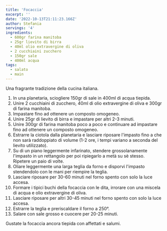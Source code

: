 ```yaml
---
title: 'Focaccia'
excerpt: ''
date: '2022-10-13T21:11:23.166Z'
author: Stefania
servings: '4'
ingredients:
  - 600gr farina manitoba
  - 25gr lievito di birra
  - 40ml olio extravergine di oliva
  - 2 cucchiaini zucchero
  - 150gr sale
  - 400ml acqua
tags:
  - salato
  - main
---
```


Una fragrante tradizione della cucina italiana.

1. In una planetaria, sciogliere 150gr di sale in 400ml di acqua tiepida.
2. Unire 2 cucchiaini di zucchero, 40ml di olio extravergine di oliva e 300gr di farina manitoba.
3. Impastare fino ad ottenere un composto omogeneo.
4. Unire 25gr di lievito di birra e impastare per altri 2-3 minuti.
5. Unire 300gr di farina manitoba poco a poco e continuare ad impastare fino ad ottenere un composto omogeneo.
6. Estrarre la ciotola dalla planetaria e lasciare riposare l'impasto fino a che non sarà raddoppiato di volume (1-2 ore, i tempi variano a seconda del lievito utilizzato).
7. Su di un piano leggermente infarinato, stendere grossolanamente l'impasto in un rettangolo per poi ripiegarlo a metà su sè stesso. Ripetere un paio di volte.
8. Oliare leggermente una larga teglia da forno e disporvi l'impasto stendendolo con le mani per riempire la teglia.
9. Lasciare riposare per 30-60 minuti nel forno spento con solo la luce accesa.
10. Formare i tipici buchi della focaccia con le dita, irrorare con una miscela di acqua e olio extravergine di oliva.
11. Lasciare riposare per altri 30-45 minuti nel forno spento con solo la luce accesa.
12. Estrarre la teglia e preriscaldare il forno a 250°.
13. Salare con sale grosso e cuocere per 20-25 minuti.

Gustate la focaccia ancora tiepida con affettati e salumi.